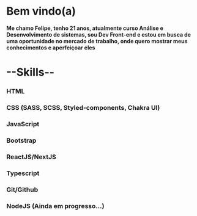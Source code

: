 <h1>Bem vindo(a)</h1>

<strong>Me chamo Felipe, tenho 21 anos, atualmente curso Análise e Desenvolvimento de sistemas, sou Dev Front-end e estou em busca de uma oportunidade no mercado de trabalho, onde quero mostrar meus conhecimentos e aperfeiçoar eles</strong>

<h1> --Skills-- </h1>
<h3>HTML</h3>
<h3>CSS (SASS, SCSS, Styled-components, Chakra UI)</h3>
<h3>JavaScript</h3>
<h3>Bootstrap</h3>
<h3>ReactJS/NextJS</h3>
<h3>Typescript</h3>
<h3>Git/Github</h3>
<h3>NodeJS (Ainda em progresso...)<h2>

